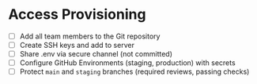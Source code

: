 # Access Provisioning

- [ ] Add all team members to the Git repository
- [ ] Create SSH keys and add to server
- [ ] Share .env via secure channel (not committed)
- [ ] Configure GitHub Environments (staging, production) with secrets
- [ ] Protect `main` and `staging` branches (required reviews, passing checks)
